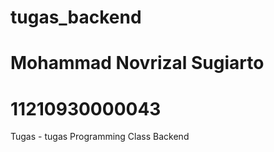 # tugas_backend
# Mohammad Novrizal Sugiarto
# 11210930000043
Tugas - tugas Programming Class Backend
